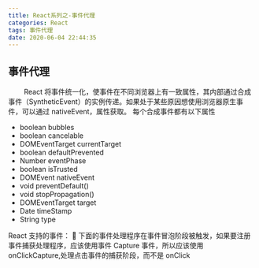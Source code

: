 ```yaml
---
title: React系列之-事件代理
categories: React
tags: 事件代理
date: 2020-06-04 22:44:35
---
```


## 事件代理

&emsp;&emsp; React 将事件统一化，使事件在不同浏览器上有一致属性，其内部通过合成事件（SyntheticEvent）的实例传递。如果处于某些原因想使用浏览器原生事件，可以通过 nativeEvent，属性获取。
每个合成事件都有以下属性

- boolean bubbles
- boolean cancelable
- DOMEventTarget currentTarget
- boolean defaultPrevented
- Number eventPhase
- boolean isTrusted
- DOMEvent nativeEvent
- void preventDefault()
- void stopPropagation()
- DOMEventTarget target
- Date timeStamp
- String type

React 支持的事件：
 下面的事件处理程序在事件冒泡阶段被触发，如果要注册事件捕获处理程序，应该使用事件 Capture 事件，所以应该使用 onClickCapture,处理点击事件的捕获阶段，而不是 onClick
